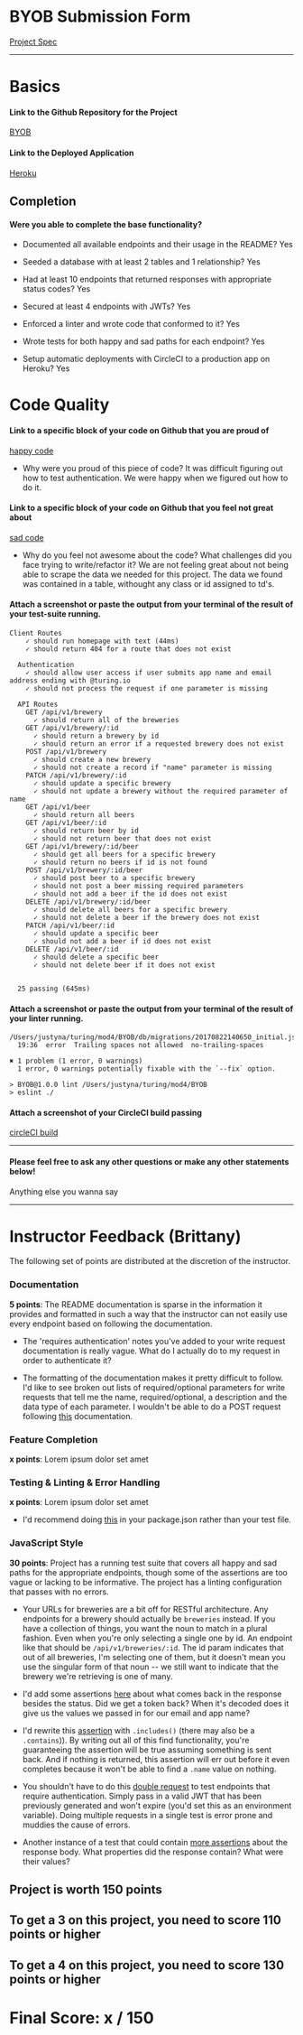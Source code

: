 # BYOB Submission Form

[Project Spec](http://frontend.turing.io/projects/build-your-own-backend.html)

------

# Basics

#### Link to the Github Repository for the Project
[BYOB](https://github.com/JustynaField/BYOB)

#### Link to the Deployed Application
[Heroku](https://jw-byob.herokuapp.com/)


## Completion

#### Were you able to complete the base functionality?

* Documented all available endpoints and their usage in the README?
Yes

* Seeded a database with at least 2 tables and 1 relationship?
Yes

* Had at least 10 endpoints that returned responses with appropriate status codes?
Yes

* Secured at least 4 endpoints with JWTs?
Yes

* Enforced a linter and wrote code that conformed to it?
Yes

* Wrote tests for both happy and sad paths for each endpoint?
Yes

* Setup automatic deployments with CircleCI to a production app on Heroku?
Yes

# Code Quality

#### Link to a specific block of your code on Github that you are proud of
[happy code](https://github.com/JustynaField/BYOB/blob/aa749f174f5d05d565789cdbf01616a0505ee8ca/test/routes.spec.js#L124)

* Why were you proud of this piece of code?
It was difficult figuring out how to test authentication. We were happy when we figured out how to do it.

#### Link to a specific block of your code on Github that you feel not great about
[sad code](https://github.com/JustynaField/BYOB/blob/master/data.js)

* Why do you feel not awesome about the code? What challenges did you face trying to write/refactor it?
We are not feeling great about not being able to scrape the data we needed for this project. The data we found was contained in a table, withought any class or id assigned to td's.

#### Attach a screenshot or paste the output from your terminal of the result of your test-suite running.

```
Client Routes
    ✓ should run homepage with text (44ms)
    ✓ should return 404 for a route that does not exist

  Authentication
    ✓ should allow user access if user submits app name and email address ending with @turing.io
    ✓ should not process the request if one parameter is missing

  API Routes
    GET /api/v1/brewery
      ✓ should return all of the breweries
    GET /api/v1/brewery/:id
      ✓ should return a brewery by id
      ✓ should return an error if a requested brewery does not exist
    POST /api/v1/brewery
      ✓ should create a new brewery
      ✓ should not create a record if "name" parameter is missing
    PATCH /api/v1/brewery/:id
      ✓ should update a specific brewery
      ✓ should not update a brewery without the required parameter of name
    GET /api/v1/beer
      ✓ should return all beers
    GET /api/v1/beer/:id
      ✓ should return beer by id
      ✓ should not return beer that does not exist
    GET /api/v1/brewery/:id/beer
      ✓ should get all beers for a specific brewery
      ✓ should return no beers if id is not found
    POST /api/v1/brewery/:id/beer
      ✓ should post beer to a specific brewery
      ✓ should not post a beer missing required parameters
      ✓ should not add a beer if the id does not exist 
    DELETE /api/v1/brewery/:id/beer
      ✓ should delete all beers for a specific brewery
      ✓ should not delete a beer if the brewery does not exist
    PATCH /api/v1/beer/:id
      ✓ should update a specific beer
      ✓ should not add a beer if id does not exist
    DELETE /api/v1/beer/:id
      ✓ should delete a specific beer
      ✓ should not delete beer if it does not exist


  25 passing (645ms)
```

#### Attach a screenshot or paste the output from your terminal of the result of your linter running.

```
/Users/justyna/turing/mod4/BYOB/db/migrations/20170822140650_initial.js
  19:36  error  Trailing spaces not allowed  no-trailing-spaces

✖ 1 problem (1 error, 0 warnings)
  1 error, 0 warnings potentially fixable with the `--fix` option.
```
```
> BYOB@1.0.0 lint /Users/justyna/turing/mod4/BYOB
> eslint ./
```

#### Attach a screenshot of your CircleCI build passing

[circleCI build](http://i.imgur.com/g8Fd6aL.png)

-----

#### Please feel free to ask any other questions or make any other statements below!

Anything else you wanna say

-----


# Instructor Feedback (Brittany)

The following set of points are distributed at the discretion of the instructor.

### Documentation

**5 points**:  The README documentation is sparse in the information it provides and formatted in such a way that the instructor can not easily use every endpoint based on following the documentation.

* The 'requires authentication' notes you've added to your write request documentation is really vague. What do I actually do to my request in order to authenticate it?

* The formatting of the documentation makes it pretty difficult to follow. I'd like to see broken out lists of required/optional parameters for write requests that tell me the name, required/optional, a description and the data type of each parameter. I wouldn't be able to do a POST request following [this](https://github.com/JustynaField/BYOB#post-apiv1breweryidbeer) documentation.

### Feature Completion

**x points**: Lorem ipsum dolor set amet

### Testing & Linting & Error Handling

**x points**: Lorem ipsum dolor set amet

* I'd recommend doing [this](https://github.com/JustynaField/BYOB/blob/master/test/routes.spec.js#L4) in your package.json rather than your test file.

### JavaScript Style

**30 points**: Project has a running test suite that covers all happy and sad paths for the appropriate endpoints, though some of the assertions are too vague or lacking to be informative. The project has a linting configuration that passes with no errors.

* Your URLs for breweries are a bit off for RESTful architecture. Any endpoints for a brewery should actually be `breweries` instead. If you have a collection of things, you want the noun to match in a plural fashion. Even when you're only selecting a single one by id. An endpoint like that should be `/api/v1/breweries/:id`. The id param indicates that out of all breweries, I'm selecting one of them, but it doesn't mean you use the singular form of that noun -- we still want to indicate that the brewery we're retrieving is one of many.

* I'd add some assertions [here](https://github.com/JustynaField/BYOB/blob/master/test/routes.spec.js#L47) about what comes back in the response besides the status. Did we get a token back? When it's decoded does it give us the values we passed in for our email and app name?

* I'd rewrite this [assertion](https://github.com/JustynaField/BYOB/blob/master/test/routes.spec.js#L89-L91) with `.includes()` (there may also be a `.contains`)). By writing out all of this find functionality, you're guaranteeing the assertion will be true assuming something is sent back. And if nothing is returned, this assertion will err out before it even completes because it won't be able to find a `.name` value on nothing.

* You shouldn't have to do this [double request](https://github.com/JustynaField/BYOB/blob/master/test/routes.spec.js#L126-L140) to test endpoints that require authentication. Simply pass in a valid JWT that has been previously generated and won't expire (you'd set this as an environment variable). Doing multiple requests in a single test is error prone and muddies the cause of errors.

* Another instance of a test that could contain [more assertions](https://github.com/JustynaField/BYOB/blob/master/test/routes.spec.js#L277-L284) about the response body. What properties did the response contain? What were their values?


## Project is worth 150 points

## To get a 3 on this project, you need to score 110 points or higher
## To get a 4 on this project, you need to score 130 points or higher

# Final Score: x / 150
